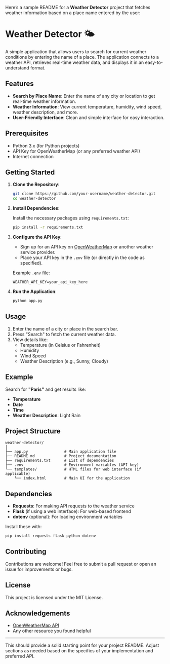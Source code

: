 Here’s a sample README for a **Weather Detector** project that fetches weather information based on a place name entered by the user:
# Weather Detector 🌤

A simple application that allows users to search for current weather conditions by entering the name of a place. The application connects to a weather API, retrieves real-time weather data, and displays it in an easy-to-understand format.

## Features

- **Search by Place Name**: Enter the name of any city or location to get real-time weather information.
- **Weather Information**: View current temperature, humidity, wind speed, weather description, and more.
- **User-Friendly Interface**: Clean and simple interface for easy interaction.

## Prerequisites

- Python 3.x (for Python projects)
- API Key for OpenWeatherMap (or any preferred weather API)
- Internet connection

## Getting Started

1. **Clone the Repository**:

   ```bash
   git clone https://github.com/your-username/weather-detector.git
   cd weather-detector
   ```

2. **Install Dependencies**:

   Install the necessary packages using `requirements.txt`:

   ```bash
   pip install -r requirements.txt
   ```

3. **Configure the API Key**:

   - Sign up for an API key on [OpenWeatherMap](https://openweathermap.org/) or another weather service provider.
   - Place your API key in the `.env` file (or directly in the code as specified).

   Example `.env` file:

   ```
   WEATHER_API_KEY=your_api_key_here
   ```

4. **Run the Application**:

   ```bash
   python app.py
   ```

## Usage

1. Enter the name of a city or place in the search bar.
2. Press "Search" to fetch the current weather data.
3. View details like:
   - Temperature (in Celsius or Fahrenheit)
   - Humidity
   - Wind Speed
   - Weather Description (e.g., Sunny, Cloudy)

## Example

Search for **"Paris"** and get results like:

- **Temperature**
- **Date**
- **Time**
- **Weather Description**: Light Rain

## Project Structure

```plaintext
weather-detector/
│
├── app.py                # Main application file
├── README.md             # Project documentation
├── requirements.txt      # List of dependencies
├── .env                  # Environment variables (API key)
└── templates/            # HTML files for web interface (if applicable)
    └── index.html        # Main UI for the application
```

## Dependencies

- **Requests**: For making API requests to the weather service
- **Flask** (if using a web interface): For web-based frontend
- **dotenv** (optional): For loading environment variables

Install these with:

```bash
pip install requests flask python-dotenv
```

## Contributing

Contributions are welcome! Feel free to submit a pull request or open an issue for improvements or bugs.

## License

This project is licensed under the MIT License.

## Acknowledgements

- [OpenWeatherMap API](https://openweathermap.org/)
- Any other resource you found helpful

---

This should provide a solid starting point for your project README. Adjust sections as needed based on the specifics of your implementation and preferred API.
